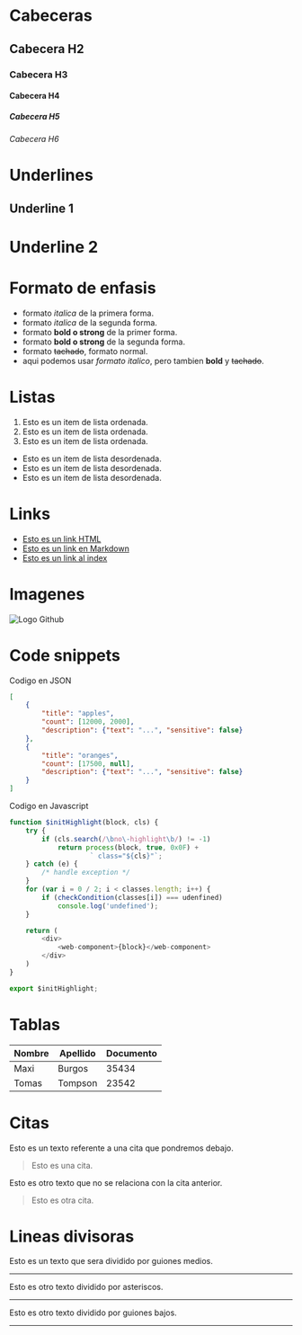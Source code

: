 # Cabeceras
## Cabecera H2
### Cabecera H3
#### Cabecera H4
##### Cabecera H5
###### Cabecera H6


# Underlines
Underline 1 
-----------
Underline 2
===========

# Formato de enfasis
- formato *italica* de la primera forma.
- formato _italica_ de la segunda forma.
- formato **bold o strong** de la primer forma.
- formato __bold o strong__ de la segunda forma.
- formato ~~tachado~~, formato normal.
- aqui podemos usar *formato italico*, pero tambien **bold** y ~~tachado~~. 

# Listas
1. Esto es un item de lista ordenada.
2. Esto es un item de lista ordenada.
3. Esto es un item de lista ordenada.
- Esto es un item de lista desordenada.
- Esto es un item de lista desordenada.
- Esto es un item de lista desordenada.

# Links
- <a href="http://google.com">Esto es un link HTML</a>
- [Esto es un link en Markdown](http://www.google.com)
- [Esto es un link al index](index.html)

# Imagenes
![Logo Github](https://www.pngarts.com/files/8/Github-Logo-Transparent-Background-PNG.png)

# Code snippets
Codigo en JSON
```JSON
[
	{
		"title": "apples",
		"count": [12000, 2000],
		"description": {"text": "...", "sensitive": false}
	},
	{
		"title": "oranges",
		"count": [17500, null],
		"description": {"text": "...", "sensitive": false}
	}
]
```

Codigo en Javascript
```Javascript
function $initHighlight(block, cls) {
	try {
		if (cls.search(/\bno\-highlight\b/) != -1)
			return process(block, true, 0x0F) +
					` class="${cls}"`;
	} catch (e) {
		/* handle exception */
	}
	for (var i = 0 / 2; i < classes.length; i++) {
		if (checkCondition(classes[i]) === udenfined)
			console.log('undefined');
	}

	return (
		<div>
			<web-component>{block}</web-component>
		</div>
	)
}

export $initHighlight;
```

# Tablas
|  Nombre | Apellido | Documento |
| ------- | -------- | --------- |
| Maxi | Burgos | 35434 |
| Tomas | Tompson | 23542 |

# Citas
Esto es un texto referente a una cita que pondremos debajo.
> Esto es una cita.

Esto es otro texto que no se relaciona con la cita anterior.
> Esto es otra cita.

# Lineas divisoras
Esto es un texto que sera dividido por guiones medios.

---
Esto es otro texto dividido por asteriscos.

***
Esto es otro texto dividido por guiones bajos.

___